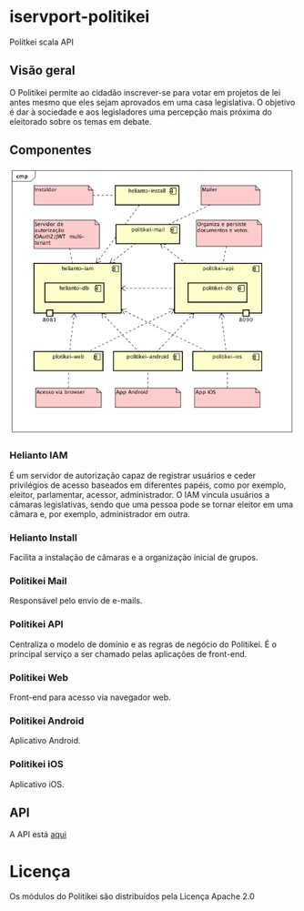 # iservport-politikei

Politkei scala API

## Visão geral

O Politikei permite ao cidadão inscrever-se para votar em projetos de lei
antes mesmo que eles sejam aprovados em uma casa legislativa. O objetivo 
é dar à sociedade e aos legisladores uma percepção mais próxima do 
eleitorado sobre os temas em debate.

## Componentes

![structure](docs/politikei-component.png)

### Helianto IAM

É um servidor de autorização capaz de registrar usuários e ceder privilégios
de acesso baseados em diferentes papéis, como por exemplo, eleitor, parlamentar,
acessor, administrador. O IAM vincula usuários a câmaras legislativas, sendo 
que uma pessoa pode se tornar eleitor em uma câmara e, por exemplo, administrador
em outra.

### Helianto Install

Facilita a instalação de câmaras e a organização inicial de grupos.

### Politikei Mail

Responsável pelo envio de e-mails.

### Politikei API

Centraliza o modelo de domínio e as regras de negócio do Politikei. É o principal
serviço a ser chamado pelas aplicações de front-end.

### Politikei Web

Front-end para acesso via navegador web.

### Politikei Android

Aplicativo Android.

### Politikei iOS
                   
Aplicativo iOS.

## API

A API está [aqui](docs/index.html)

# Licença

Os módulos do Politikei são distribuídos pela Licença Apache 2.0

